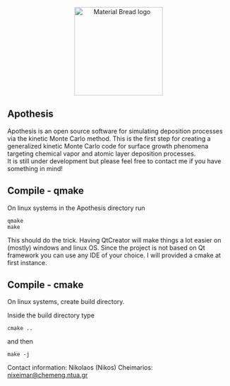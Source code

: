 <p align="center"> <img width="200" src="https://github.com/nixeimar/Apothesis/blob/master/ApothesisLogo_small.png" alt="Material Bread logo" > </p>
  

Apothesis 
--------------------------------------------------------------------------------------------------------------
Apothesis is an open source software for simulating deposition processes via the kinetic Monte Carlo method. 
This is the first step for creating a generalized kinetic Monte Carlo code 
for surface growth phenomena targeting chemical vapor and atomic layer deposition processes.  
It is still under development but please feel free to contact me if you have something in mind! 

Compile - qmake
--------------------------------------------------------------------------------------------------------------
On linux systems in the Apothesis directory run 
```
qmake
make
```
This should do the trick.
Having QtCreator will make things a lot easier on (mostly) windows and linux OS. 
Since the project is not based on Qt framework you can use any IDE of your choice. 
I will provided a cmake at first instance. 

Compile - cmake
--------------------------------------------------------------------------------------------------------------
On linux systems, create build directory. 

Inside the build directory type 


``` 
cmake ..
``` 

and then 

``` 
make -j
```

Contact information:
Nikolaos (Nikos) Cheimarios: 
nixeimar@chemeng.ntua.gr
